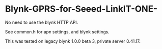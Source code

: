 # Blynk-GPRS-for-Seeed-LinkIT-ONE-

No need to use the blynk HTTP API.

See common.h for apn settings, and blynk settings.

This was tested on legacy blynk 1.0.0 beta 3, private server 0.41.17.
